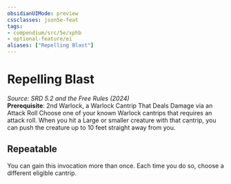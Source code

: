 ```yaml
---
obsidianUIMode: preview
cssclasses: json5e-feat
tags:
- compendium/src/5e/xphb
- optional-feature/ei
aliases: ["Repelling Blast"]
---
```

# Repelling Blast
*Source: SRD 5.2 and the Free Rules (2024)*  
**Prerequisite**: 2nd Warlock, a Warlock Cantrip That Deals Damage via an Attack Roll
Choose one of your known Warlock cantrips that requires an attack roll. When you hit a Large or smaller creature with that cantrip, you can push the creature up to 10 feet straight away from you.

## Repeatable

You can gain this invocation more than once. Each time you do so, choose a different eligible cantrip.